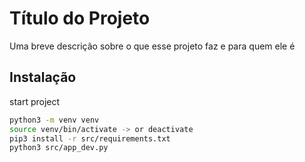 
# Título do Projeto

Uma breve descrição sobre o que esse projeto faz e para quem ele é


## Instalação

start project


```bash
python3 -m venv venv
source venv/bin/activate -> or deactivate
pip3 install -r src/requirements.txt
python3 src/app_dev.py
```
    
